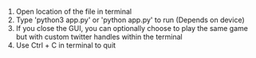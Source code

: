 1) Open location of the file in terminal
2) Type 'python3 app.py' or 'python app.py' to run (Depends on device)
3) If you close the GUI, you can optionally choose to play the same game but with custom twitter handles within the terminal
4) Use Ctrl + C in terminal to quit
